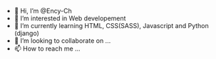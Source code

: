 - 👋 Hi, I’m @Ency-Ch
- 👀 I’m interested in Web developement
- 🌱 I’m currently learning HTML, CSS(SASS), Javascript and  Python (django) 
- 💞️ I’m looking to collaborate on ...
- 📫 How to reach me ...

<!---
Ency-Ch/Ency-Ch is a ✨ special ✨ repository because its `README.md` (this file) appears on your GitHub profile.
You can click the Preview link to take a look at your changes.
--->

